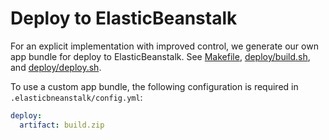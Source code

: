 # Deploy to ElasticBeanstalk

For an explicit implementation with improved control, we generate our own app bundle for deploy to ElasticBeanstalk. See [Makefile](../Makefile), [deploy/build.sh](./build.sh), and [deploy/deploy.sh](./deploy.sh).

To use a custom app bundle, the following configuration is required in `.elasticbneanstalk/config.yml`:

```yaml
deploy:
  artifact: build.zip
```
